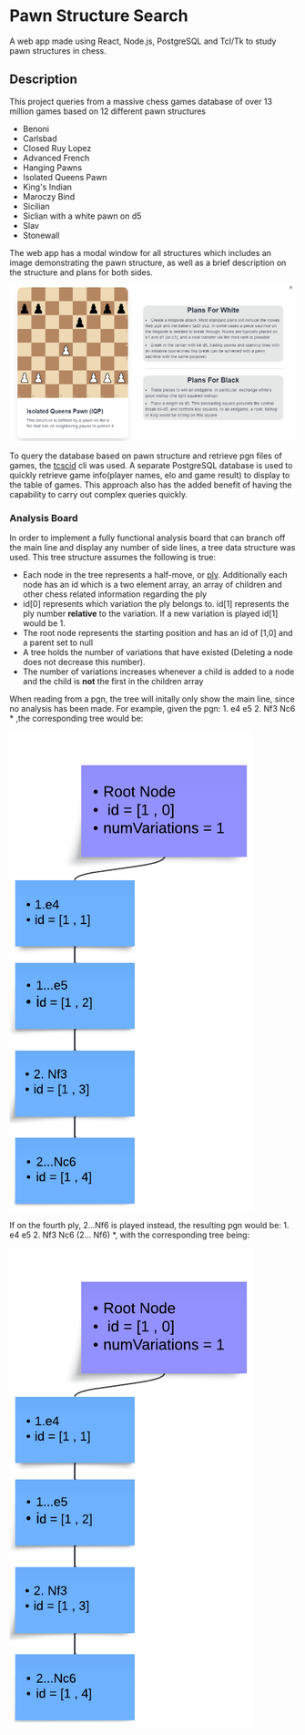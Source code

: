 # Pawn Structure Search

A web app made using React, Node.js, PostgreSQL and Tcl/Tk to study pawn structures in chess.

## Description

This project queries from a massive chess games database of over 13 million games based on 12 different pawn structures

- Benoni
- Carlsbad
- Closed Ruy Lopez
- Advanced French
- Hanging Pawns
- Isolated Queens Pawn
- King's Indian
- Maroczy Bind
- Sicilian
- Siclian with a white pawn on d5
- Slav
- Stonewall

The web app has a modal window for all structures which includes an image demonstrating the pawn structure, as well as a brief description on the structure and plans for both sides. <br/>

![Image containing IQP structure and plans for both sides](/frontend//public/readme_example1.PNG)

To query the database based on pawn structure and retrieve pgn files of games, the [tcscid](https://scidvspc.sourceforge.net/doc/progref.html) cli was used. A separate
PostgreSQL database is used to quickly retrieve game info(player names, elo and game result) to display to the table of games. This approach also has the added benefit of having the capability to carry out complex queries quickly.

### Analysis Board

In order to implement a fully functional analysis board that can branch off the main line and display any number of side lines, a tree data structure was used. This tree structure assumes the following is true:

- Each node in the tree represents a half-move, or [ply](https://www.chessprogramming.org/Ply). Additionally each node has an id which is a two element array, an array of children and other chess related information regarding the ply
- id[0] represents which variation the ply belongs to. id[1] represents the ply number **relative** to the variation. If a new variation is played id[1] would be 1.
- The root node represents the starting position and has an id of [1,0] and a parent set to null
- A tree holds the number of variations that have existed (Deleting a node does not decrease this number).
- The number of variations increases whenever a child is added to a node and the child is **not** the first in the children array

When reading from a pgn, the tree will initally only show the main line, since no analysis has been made. For example, given the pgn: 1. e4 e5 2. Nf3 Nc6 \* ,the corresponding tree would be:

![Diagram of tree with only main line](/frontend/public/tree_mainline.png)

If on the fourth ply, 2...Nf6 is played instead, the resulting pgn would be: 1. e4 e5 2. Nf3 Nc6 (2... Nf6) \*, with the corresponding tree being:

![Diagram of tree with sideline](/frontend/public/tree_mainline.png)
